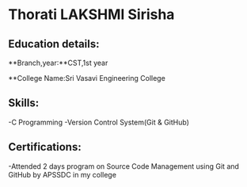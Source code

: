 # Thorati LAKSHMI Sirisha           

## Education details:

**Branch,year:**CST,1st year

**College Name:Sri Vasavi Engineering College

## Skills:

-C Programming
-Version Control System(Git & GitHub)

## Certifications:

-Attended 2 days program on Source Code Management using Git and GitHub by APSSDC in my college
